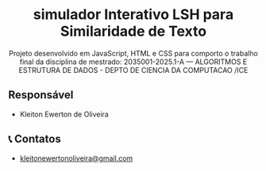 <h1 align="center">  simulador Interativo LSH para Similaridade de Texto </h1>
<p align="center">Projeto desenvolvido em JavaScript, HTML e CSS para comporto o trabalho final da disciplina de mestrado: 2035001-2025.1-A — ALGORITMOS E ESTRUTURA DE DADOS - DEPTO DE CIENCIA DA COMPUTACAO /ICE
</p>


## Responsável
- Kleiton Ewerton de Oliveira


## 📞 Contatos
- kleitonewertonoliveira@gmail.com  


